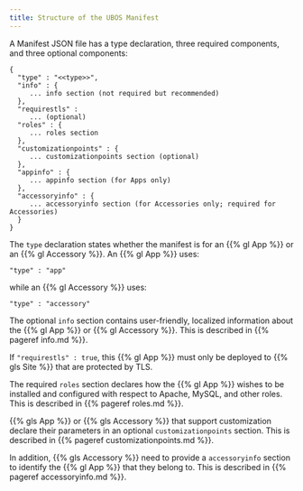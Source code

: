 ```yaml
---
title: Structure of the UBOS Manifest
---
```


A Manifest JSON file has a type declaration, three required components, and
three optional components:


```
{
  "type" : "<<type>>",
  "info" : {
     ... info section (not required but recommended)
  },
  "requirestls" :
     ... (optional)
  "roles" : {
     ... roles section
  },
  "customizationpoints" : {
     ... customizationpoints section (optional)
  },
  "appinfo" : {
     ... appinfo section (for Apps only)
  },
  "accessoryinfo" : {
     ... accessoryinfo section (for Accessories only; required for Accessories)
  }
}
```

The ``type`` declaration states whether the manifest is for an
{{% gl App %}} or an {{% gl Accessory %}}. An {{% gl App %}} uses:

```
"type" : "app"
```

while an {{% gl Accessory %}} uses:

```
"type" : "accessory"
```

The optional ``info`` section contains user-friendly, localized information about
the {{% gl App %}} or {{% gl Accessory %}}. This is described in {{% pageref info.md %}}.

If ``"requirestls" : true``, this {{% gl App %}} must only be deployed to
{{% gls Site %}} that are protected by TLS.

The required ``roles`` section declares how the {{% gl App %}} wishes to be installed and
configured with respect to Apache, MySQL, and other roles. This is described in
{{% pageref roles.md %}}.

{{% gls App %}} or {{% gls Accessory %}} that support customization declare
their parameters in an optional ``customizationpoints`` section. This is described in
{{% pageref customizationpoints.md %}}.

In addition, {{% gls Accessory %}} need to provide a ``accessoryinfo`` section to identify
the {{% gl App %}} that they belong to. This is described in {{% pageref accessoryinfo.md %}}.
